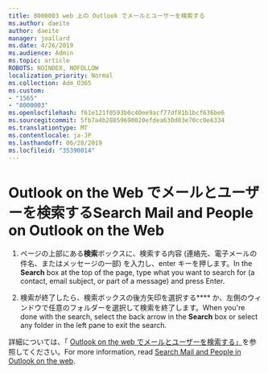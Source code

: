 ```yaml
---
title: 8000003 web 上の Outlook でメールとユーザーを検索する
ms.author: daeite
author: daeite
manager: joallard
ms.date: 4/26/2019
ms.audience: Admin
ms.topic: article
ROBOTS: NOINDEX, NOFOLLOW
localization_priority: Normal
ms.collection: Adm_O365
ms.custom:
- "1565"
- "8000003"
ms.openlocfilehash: f61e121f0593b0c40ee9acf77df81b1bcf636be6
ms.sourcegitcommit: 5fb7a4b28859690020efdea630d03e70cc0e6334
ms.translationtype: MT
ms.contentlocale: ja-JP
ms.lasthandoff: 06/28/2019
ms.locfileid: "35390014"
---
```

# <a name="search-mail-and-people-on-outlook-on-the-web"></a><span data-ttu-id="ee0dd-102">Outlook on the Web でメールとユーザーを検索する</span><span class="sxs-lookup"><span data-stu-id="ee0dd-102">Search Mail and People on Outlook on the Web</span></span>

1. <span data-ttu-id="ee0dd-103">ページの上部にある**検索**ボックスに、検索する内容 (連絡先、電子メールの件名、またはメッセージの一部) を入力し、enter キーを押します。</span><span class="sxs-lookup"><span data-stu-id="ee0dd-103">In the **Search** box at the top of the page, type what you want to search for (a contact, email subject, or part of a message) and press Enter.</span></span>

2. <span data-ttu-id="ee0dd-104">検索が終了したら、検索ボックスの後方矢印を選択する\*\*\*\* か、左側のウィンドウで任意のフォルダーを選択して検索を終了します。</span><span class="sxs-lookup"><span data-stu-id="ee0dd-104">When you're done with the search, select the back arrow in the **Search** box or select any folder in the left pane to exit the search.</span></span>

<span data-ttu-id="ee0dd-105">詳細については、「 [Outlook on the web でメールとユーザーを検索する」](https://support.office.com/article/b27e5eb7-3255-4c61-bf16-1c6a16bc2e6b)を参照してください。</span><span class="sxs-lookup"><span data-stu-id="ee0dd-105">For more information, read [Search Mail and People in Outlook on the web](https://support.office.com/article/b27e5eb7-3255-4c61-bf16-1c6a16bc2e6b).</span></span>